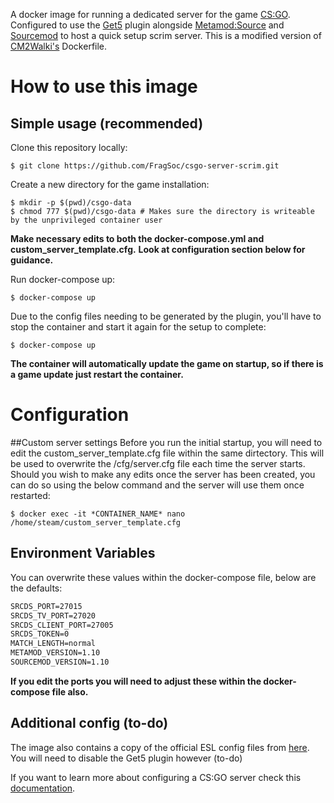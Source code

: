 A docker image for running a dedicated server for the game [CS:GO](https://blog.counter-strike.net/). Configured to use the [Get5](https://github.com/splewis/get5/) plugin alongside [Metamod:Source](https://www.sourcemm.net/) and [Sourcemod](https://www.sourcemod.net/) to host a quick setup scrim server. This is a modified version of [CM2Walki's](https://github.com/CM2Walki/CSGO) Dockerfile.

# How to use this image

## Simple usage (recommended)

Clone this repository locally:<br/>

```console
$ git clone https://github.com/FragSoc/csgo-server-scrim.git
```

Create a new directory for the game installation:

```console
$ mkdir -p $(pwd)/csgo-data
$ chmod 777 $(pwd)/csgo-data # Makes sure the directory is writeable by the unprivileged container user
```

**Make necessary edits to both the docker-compose.yml and custom_server_template.cfg.**
**Look at configuration section below for guidance.**

Run docker-compose up:<br/>

```console
$ docker-compose up
```

Due to the config files needing to be generated by the plugin, you'll have to stop the container and start it again for the setup to complete:<br/>

```console
$ docker-compose up
```

**The container will automatically update the game on startup, so if there is a game update just restart the container.**

# Configuration

##Custom server settings
Before you run the initial startup, you will need to edit the custom_server_template.cfg file within the same dirtectory. This will be used to overwrite the /cfg/server.cfg file each time the server starts.
Should you wish to make any edits once the server has been created, you can do so using the below command and the server will use them once restarted:

```console
$ docker exec -it *CONTAINER_NAME* nano /home/steam/custom_server_template.cfg
```

## Environment Variables

You can overwrite these values within the docker-compose file, below are the defaults:

```dockerfile
SRCDS_PORT=27015
SRCDS_TV_PORT=27020
SRCDS_CLIENT_PORT=27005
SRCDS_TOKEN=0
MATCH_LENGTH=normal
METAMOD_VERSION=1.10
SOURCEMOD_VERSION=1.10
```

**If you edit the ports you will need to adjust these within the docker-compose file also.**

## Additional config (to-do)

The image also contains a copy of the official ESL config files from [here](https://play.eslgaming.com/download/26251762/). You will need to disable the Get5 plugin however (to-do)

If you want to learn more about configuring a CS:GO server check this [documentation](https://developer.valvesoftware.com/wiki/Counter-Strike:_Global_Offensive_Dedicated_Servers#Advanced_Configuration).

